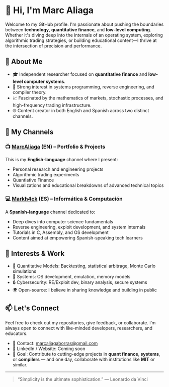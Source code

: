 # 👋 Hi, I'm Marc Aliaga

Welcome to my GitHub profile. I'm passionate about pushing the boundaries between **technology**, **quantitative finance**, and **low-level computing**. Whether it's diving deep into the internals of an operating system, exploring algorithmic trading strategies, or building educational content—I thrive at the intersection of precision and performance.

## 🧠 About Me

- 🎓 Independent researcher focused on **quantitative finance** and **low-level computer systems**.
- 🔧 Strong interest in systems programming, reverse engineering, and compiler theory.
- 📈 Fascinated by the mathematics of markets, stochastic processes, and high-frequency trading infrastructure.
- 🌐 Content creator in both English and Spanish across two distinct channels.

## 🎥 My Channels

### 📺 [MarcAliaga](https://www.youtube.com/@MarcAliaga) (EN) – Portfolio & Projects

This is my  **English-language** channel where I present:

- Personal research and engineering projects
- Algorithmic trading experiments
- Quantiative Finance
- Visualizations and educational breakdowns of advanced technical topics

### 💻 [Markh4ck](https://www.youtube.com/@Markh4ck) (ES) – Informática & Computación

A **Spanish-language** channel dedicated to:

- Deep dives into computer science fundamentals
- Reverse engineering, exploit development, and system internals
- Tutorials in C, Assembly, and OS development
- Content aimed at empowering Spanish-speaking tech learners

## 💼 Interests & Work

- 🧮 Quantitative Models: Backtesting, statistical arbitrage, Monte Carlo simulations
- 🧬 Systems: OS development, emulation, memory models
- 🔒 Cybersecurity: RE/Exploit dev, binary analysis, secure systems
- 🌍 Open-source: I believe in sharing knowledge and building in public

## 📫 Let's Connect

Feel free to check out my repositories, give feedback, or collaborate. I’m always open to connect with like-minded developers, researchers, and educators.

- 📧 Contact: marcaliagaborras@gmail.com
- 🔗 LinkedIn / Website: Coming soon
- 🎯 Goal: Contribute to cutting-edge projects in **quant finance**, **systems**, or **compilers** — and one day, collaborate with institutions like **MIT** or similar.

---

> “Simplicity is the ultimate sophistication.” — Leonardo da Vinci

